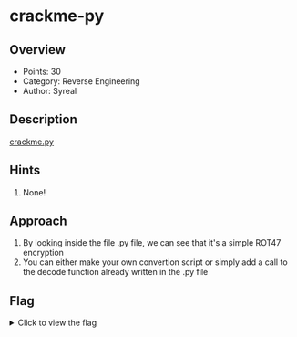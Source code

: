 # crackme-py

## Overview

* Points: 30
* Category: Reverse Engineering
* Author: Syreal

## Description
[crackme.py](https://mercury.picoctf.net/static/db4b9e7a2862c320aa6b40e3551406bd/crackme.py)

## Hints

1. None!

## Approach

1. By looking inside the file .py file, we can see that it's a simple ROT47 encryption
2. You can either make your own convertion script or simply add a call to the decode function already written in the .py file

## Flag

<details>
<summary>Click to view the flag</summary>

__picoCTF{1|\/|_4_p34|\|ut_502b984b}__
</details>